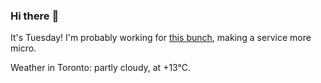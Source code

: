 ### Hi there :wave:

It's Tuesday! I'm probably working for [this bunch](https://github.com/kohofinancial), making a service more micro.

Weather in Toronto: partly cloudy, at +13°C.
